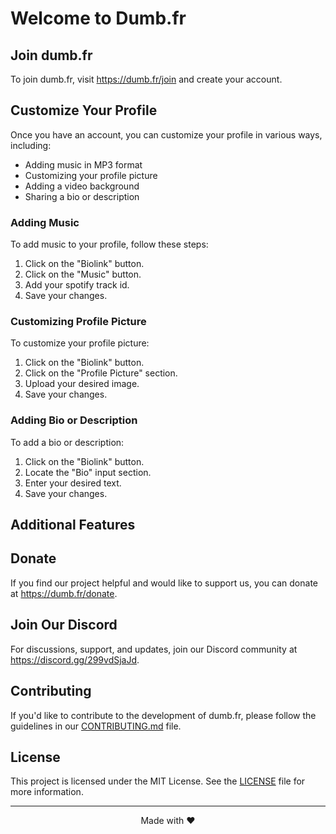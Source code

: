<!DOCTYPE html>
<html lang="en">
<head>
  <meta charset="UTF-8">
  <meta name="viewport" content="width=device-width, initial-scale=1.0">
<body>
  <h1>Welcome to Dumb.fr</h1>
  
  <h2>Join dumb.fr</h2>
  <p>To join dumb.fr, visit <a href="https://dumb.fr/join">https://dumb.fr/join</a> and create your account.</p>
  
  <h2>Customize Your Profile</h2>
  <p>Once you have an account, you can customize your profile in various ways, including:</p>
  <ul>
    <li>Adding music in MP3 format</li>
    <li>Customizing your profile picture</li>
    <li>Adding a video background</li>
    <li>Sharing a bio or description</li>
  </ul>
  
  <h3>Adding Music</h3>
  <p>To add music to your profile, follow these steps:</p>
  <ol>
    <li>Click on the "Biolink" button.</li>
    <li>Click on the "Music" button.</li>
    <li>Add your spotify track id.</li>
    <li>Save your changes.</li>
  </ol>
  
  <h3>Customizing Profile Picture</h3>
  <p>To customize your profile picture:</p>
  <ol>
    <li>Click on the "Biolink" button.</li>
    <li>Click on the "Profile Picture" section.</li>
    <li>Upload your desired image.</li>
    <li>Save your changes.</li>
  </ol>
  
  <h3>Adding Bio or Description</h3>
  <p>To add a bio or description:</p>
  <ol>
    <li>Click on the "Biolink" button.</li>
    <li>Locate the "Bio" input section.</li>
    <li>Enter your desired text.</li>
    <li>Save your changes.</li>
  </ol>
  
  <h2>Additional Features</h2>
  <!-- Add information about additional features of your project -->
  
  <h2>Donate</h2>
  <p>If you find our project helpful and would like to support us, you can donate at <a href="https://dumb.fr/donate">https://dumb.fr/donate</a>.</p>
  
  <h2>Join Our Discord</h2>
  <p>For discussions, support, and updates, join our Discord community at <a href="https://discord.gg/299vdSjaJd">https://discord.gg/299vdSjaJd</a>.</p>
  
  <h2>Contributing</h2>
  <p>If you'd like to contribute to the development of dumb.fr, please follow the guidelines in our <a href="CONTRIBUTING.md">CONTRIBUTING.md</a> file.</p>
  
  <h2>License</h2>
  <p>This project is licensed under the MIT License. See the <a href="LICENSE">LICENSE</a> file for more information.</p>
  
  <hr>
  <p align="center">Made with ❤
